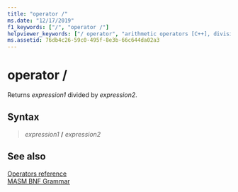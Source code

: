 ```yaml
---
title: "operator /"
ms.date: "12/17/2019"
f1_keywords: ["/", "operator /"]
helpviewer_keywords: ["/ operator", "arithmetic operators [C++], division", "operators [MASM], division", "division operator, syntax", "/ operator, syntax"]
ms.assetid: 76db4c26-59c0-495f-8e3b-66c644da02a3
---
```

# operator /

Returns *expression1* divided by *expression2*.

## Syntax

> *expression1* __/__ *expression2*

## See also

[Operators reference](operators-reference.md)\
[MASM BNF Grammar](masm-bnf-grammar.md)
